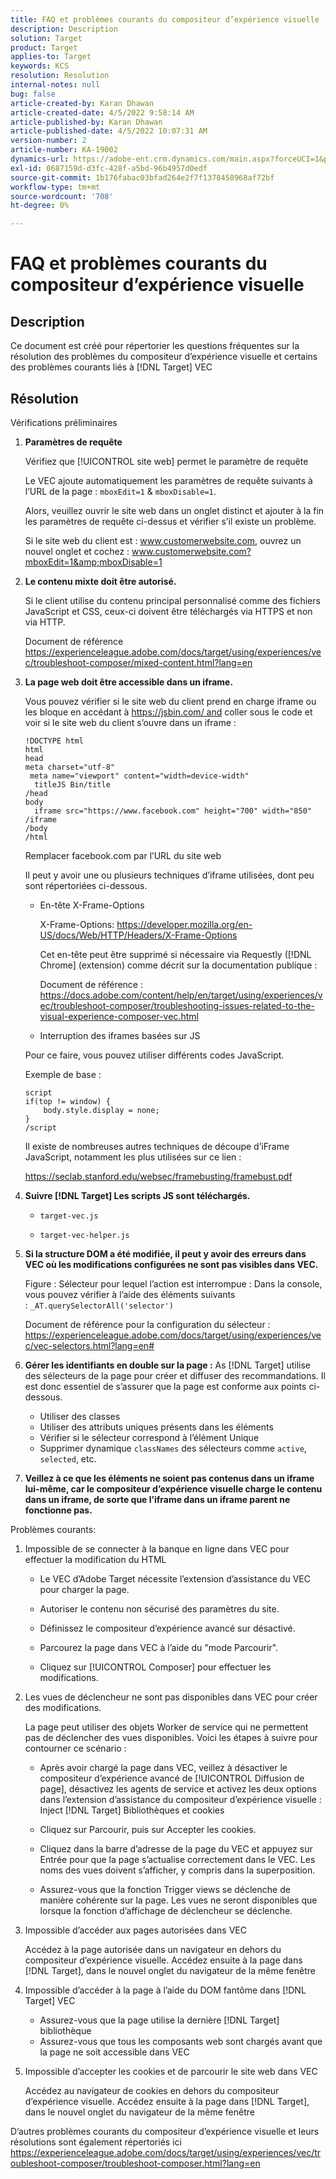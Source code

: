 ```yaml
---
title: FAQ et problèmes courants du compositeur d’expérience visuelle
description: Description
solution: Target
product: Target
applies-to: Target
keywords: KCS
resolution: Resolution
internal-notes: null
bug: false
article-created-by: Karan Dhawan
article-created-date: 4/5/2022 9:58:14 AM
article-published-by: Karan Dhawan
article-published-date: 4/5/2022 10:07:31 AM
version-number: 2
article-number: KA-19002
dynamics-url: https://adobe-ent.crm.dynamics.com/main.aspx?forceUCI=1&pagetype=entityrecord&etn=knowledgearticle&id=d85d96e3-c6b4-ec11-983f-000d3a5d0d73
exl-id: 0687159d-d3fc-428f-a5bd-96b4957d0edf
source-git-commit: 1b176fabac03bfad264e2f7f1378458968af72bf
workflow-type: tm+mt
source-wordcount: '708'
ht-degree: 0%

---
```


# FAQ et problèmes courants du compositeur d’expérience visuelle

## Description

Ce document est créé pour répertorier les questions fréquentes sur la résolution des problèmes du compositeur d’expérience visuelle et certains des problèmes courants liés à [!DNL Target] VEC

## Résolution

Vérifications préliminaires

1. <b>Paramètres de requête</b>

   Vérifiez que [!UICONTROL site web] permet le paramètre de requête

   Le VEC ajoute automatiquement les paramètres de requête suivants à l’URL de la page : `mboxEdit=1` &amp; `mboxDisable=1`.

   Alors, veuillez ouvrir le site web dans un onglet distinct et ajouter à la fin les paramètres de requête ci-dessus et vérifier s’il existe un problème.

   Si le site web du client est : www.customerwebsite.com, ouvrez un nouvel onglet et cochez : www.customerwebsite.com?mboxEdit=1&amp;mboxDisable=1

1. <b>Le contenu mixte doit être autorisé.</b>

   Si le client utilise du contenu principal personnalisé comme des fichiers JavaScript et CSS, ceux-ci doivent être téléchargés via HTTPS et non via HTTP.

   Document de référence https://experienceleague.adobe.com/docs/target/using/experiences/vec/troubleshoot-composer/mixed-content.html?lang=en

1. <b>La page web doit être accessible dans un iframe.</b>

   Vous pouvez vérifier si le site web du client prend en charge iframe ou les bloque en accédant à https://jsbin.com/ and coller sous le code et voir si le site web du client s’ouvre dans un iframe :

   ```
   !DOCTYPE html
   html
   head
   meta charset="utf-8"
    meta name="viewport" content="width=device-width"
     titleJS Bin/title
   /head
   body
     iframe src="https://www.facebook.com" height="700" width="850" /iframe
   /body
   /html
   ```

   Remplacer facebook.com par l’URL du site web

   Il peut y avoir une ou plusieurs techniques d’iframe utilisées, dont peu sont répertoriées ci-dessous.

   - En-tête X-Frame-Options

      X-Frame-Options: https://developer.mozilla.org/en-US/docs/Web/HTTP/Headers/X-Frame-Options

      Cet en-tête peut être supprimé si nécessaire via Requestly ([!DNL Chrome] (extension) comme décrit sur la documentation publique : 

      Document de référence : https://docs.adobe.com/content/help/en/target/using/experiences/vec/troubleshoot-composer/troubleshooting-issues-related-to-the-visual-experience-composer-vec.html

   - Interruption des iframes basées sur JS

   Pour ce faire, vous pouvez utiliser différents codes JavaScript.

   Exemple de base :

   ```
   script
   if(top != window) {
       body.style.display = none;
   }
   /script
   ```

   Il existe de nombreuses autres techniques de découpe d’iFrame JavaScript, notamment les plus utilisées sur ce lien :

   https://seclab.stanford.edu/websec/framebusting/framebust.pdf

1. <b>Suivre [!DNL Target] Les scripts JS sont téléchargés.</b>

   - `target-vec.js`

   - `target-vec-helper.js`

1. <b>Si la structure DOM a été modifiée, il peut y avoir des erreurs dans VEC où les modifications configurées ne sont pas visibles dans VEC.</b>

   Figure : Sélecteur pour lequel l’action est interrompue : Dans la console, vous pouvez vérifier à l’aide des éléments suivants : `_AT.querySelectorAll('selector')`

   Document de référence pour la configuration du sélecteur : https://experienceleague.adobe.com/docs/target/using/experiences/vec/vec-selectors.html?lang=en#

1. <b>Gérer les identifiants en double sur la page :</b> As [!DNL Target] utilise des sélecteurs de la page pour créer et diffuser des recommandations. Il est donc essentiel de s’assurer que la page est conforme aux points ci-dessous.

   - Utiliser des classes
   - Utiliser des attributs uniques présents dans les éléments
   - Vérifier si le sélecteur correspond à l’élément Unique
   - Supprimer dynamique `classNames` des sélecteurs comme `active`, `selected`, etc.

1. <b>Veillez à ce que les éléments ne soient pas contenus dans un iframe lui-même, car le compositeur d’expérience visuelle charge le contenu dans un iframe, de sorte que l’iframe dans un iframe parent ne fonctionne pas.</b>

Problèmes courants:

1. Impossible de se connecter à la banque en ligne dans VEC pour effectuer la modification du HTML

   - Le VEC d’Adobe Target nécessite l’extension d’assistance du VEC pour charger la page.

   - Autoriser le contenu non sécurisé des paramètres du site.

   - Définissez le compositeur d’expérience avancé sur désactivé.

   - Parcourez la page dans VEC à l’aide du &quot;mode Parcourir&quot;.

   - Cliquez sur [!UICONTROL Composer] pour effectuer les modifications.


1. Les vues de déclencheur ne sont pas disponibles dans VEC pour créer des modifications.

   La page peut utiliser des objets Worker de service qui ne permettent pas de déclencher des vues disponibles. Voici les étapes à suivre pour contourner ce scénario :

   - Après avoir chargé la page dans VEC, veillez à désactiver le compositeur d’expérience avancé de [!UICONTROL Diffusion de page], désactivez les agents de service et activez les deux options dans l’extension d’assistance du compositeur d’expérience visuelle : Inject [!DNL Target] Bibliothèques et cookies

   - Cliquez sur Parcourir, puis sur Accepter les cookies.

   - Cliquez dans la barre d’adresse de la page du VEC et appuyez sur Entrée pour que la page s’actualise correctement dans le VEC. Les noms des vues doivent s’afficher, y compris dans la superposition.

   - Assurez-vous que la fonction Trigger views se déclenche de manière cohérente sur la page. Les vues ne seront disponibles que lorsque la fonction d’affichage de déclencheur se déclenche.



1. Impossible d’accéder aux pages autorisées dans VEC

   Accédez à la page autorisée dans un navigateur en dehors du compositeur d’expérience visuelle. Accédez ensuite à la page dans [!DNL Target], dans le nouvel onglet du navigateur de la même fenêtre 

1. Impossible d’accéder à la page à l’aide du DOM fantôme dans [!DNL Target] VEC

   - Assurez-vous que la page utilise la dernière [!DNL Target] bibliothèque
   - Assurez-vous que tous les composants web sont chargés avant que la page ne soit accessible dans VEC

1. Impossible d’accepter les cookies et de parcourir le site web dans VEC

   Accédez au navigateur de cookies en dehors du compositeur d’expérience visuelle. Accédez ensuite à la page dans [!DNL Target], dans le nouvel onglet du navigateur de la même fenêtre 

D’autres problèmes courants du compositeur d’expérience visuelle et leurs résolutions sont également répertoriés ici https://experienceleague.adobe.com/docs/target/using/experiences/vec/troubleshoot-composer/troubleshoot-composer.html?lang=en
